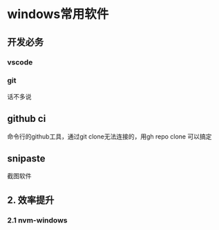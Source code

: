 # windows常用软件

## 开发必务

### vscode

### git

话不多说

## github ci

命令行的github工具，通过git clone无法连接的，用gh repo clone 可以搞定

## snipaste

截图软件

## 2. 效率提升

### 2.1 nvm-windows
